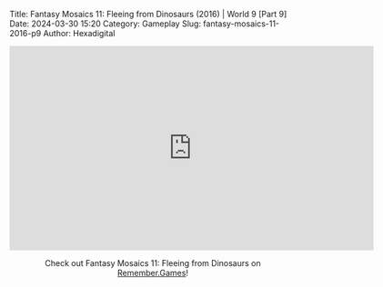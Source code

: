 Title: Fantasy Mosaics 11: Fleeing from Dinosaurs (2016) | World 9 [Part 9]
Date: 2024-03-30 15:20
Category: Gameplay
Slug: fantasy-mosaics-11-2016-p9
Author: Hexadigital

<center><iframe src="https://www.youtube.com/embed/kOs8FmuPzcg?feature=oembed" allow="accelerometer; autoplay; encrypted-media; gyroscope; picture-in-picture" width="640" height="360" frameborder="0"></iframe>

Check out Fantasy Mosaics 11: Fleeing from Dinosaurs on [Remember.Games](https://remember.games/game/8363/fantasy-mosaics-11-fleeing-from-dinosaurs/)!</center>
